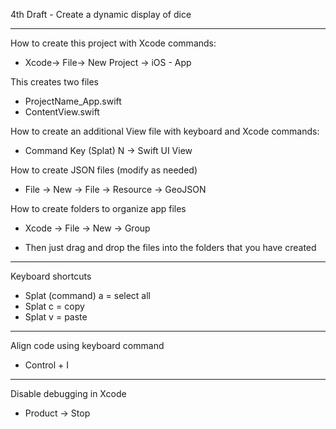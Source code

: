 4th Draft - Create a dynamic display of dice

- - - -

How to create this project with Xcode commands:

* Xcode-> File-> New Project -> iOS - App

This creates two files

* ProjectName_App.swift
* ContentView.swift

How to create an additional View file with keyboard and Xcode commands:

* Command Key (Splat) N -> Swift UI View

How to create JSON files (modify as needed)

* File -> New -> File -> Resource -> GeoJSON

How to create folders to organize app files

* Xcode -> File -> New -> Group

* Then just drag and drop the files into the folders that you have created

- - - -

Keyboard shortcuts
* Splat (command) a = select all
* Splat c = copy
* Splat v = paste

- - - -

Align code using keyboard command

* Control + I

- - - -

Disable debugging in Xcode

* Product -> Stop


